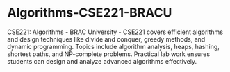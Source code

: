 # Algorithms-CSE221-BRACU
CSE221: Algorithms - BRAC University - CSE221 covers efficient algorithms and design techniques like divide and conquer, greedy methods, and dynamic programming. Topics include algorithm analysis, heaps, hashing, shortest paths, and NP-complete problems. Practical lab work ensures students can design and analyze advanced algorithms effectively.
